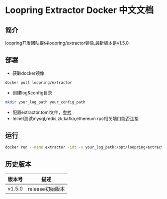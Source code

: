 # Loopring Extractor Docker 中文文档

## 简介
loopring开发团队提供loopring/extractor镜像,最新版本是v1.5.0。<br>

## 部署
* 获取docker镜像
```bash
docker pull loopring/extractor
```
* 创建log&config目录
```bash
mkdir your_log_path your_config_path
```
* 配置extractor.toml文件，[参考](https://loopring.github.io/extractor/EXTRACTOR_DOCUMENT_CN)
* telnet测试mysql,redis,zk,kafka,ethereum rpc相关端口能否连接

## 运行
```bash
docker run --name extractor -idt -v your_log_path:/opt/loopring/extractor/log -v your_config_path:/opt/loopring/extractor/config loopring/extractor:latest --config=/opt/loopring/extractor/config/extractor.toml /bin/bash
```

## 历史版本

| 版本号         | 描述         |
|--------------|------------|
| v1.5.0| release初始版本|